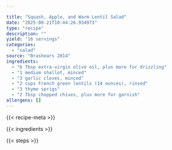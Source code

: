 ```yaml
---

title: "Squash, Apple, and Warm Lentil Salad"
date: "2025-08-21T10:44:26.934973"
type: "recipe"
description: ""
yield: "16 servings"
categories:
  - "salad"
source: "Brashears 2014"
ingredients:
  - "6 Tbsp extra-virgin olive oil, plus more for drizzling"
  - "1 medium shallot, minced"
  - "3 garlic cloves, minced"
  - "2 cups French green lentils (14 ounces), rinsed"
  - "3 thyme sprigs"
  - "2 Tbsp chopped chives, plus more for garnish"
allergens: []
---
```


{{< recipe-meta >}}

{{< ingredients >}}

{{< steps >}}
